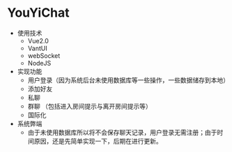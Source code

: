 # YouYiChat

 * 使用技术 
    * Vue2.0
    * VantUI
    * webSocket
    * NodeJS
  * 实现功能
    * 用户登录（因为系统后台未使用数据库等一些操作，一些数据储存到本地）
    * 添加好友
    * 私聊
    * 群聊 （包括进入房间提示与离开房间提示等）
    * 国际化
  * 系统弊端
    * 由于未使用数据库所以将不会保存聊天记录，用户登录无需注册；由于时间原因，还是先简单实现一下，后期在进行更新。
